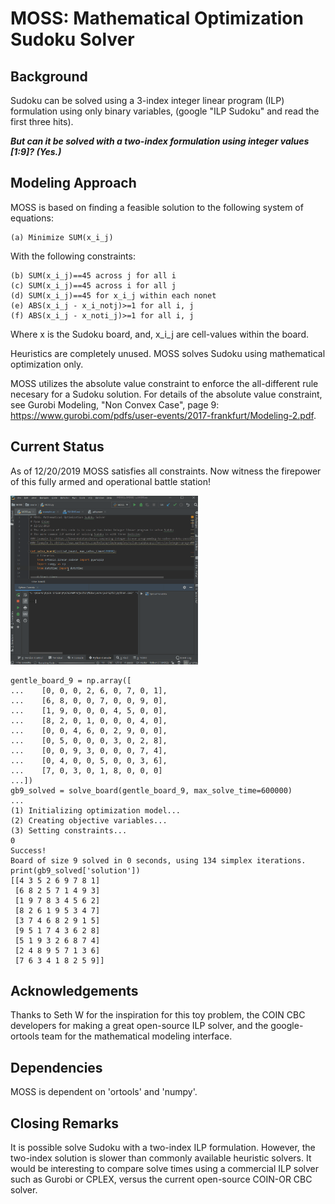 # MOSS: Mathematical Optimization Sudoku Solver

## Background
Sudoku can be solved using a 3-index integer linear program (ILP) formulation using only binary variables,
(google "ILP Sudoku" and read the first three hits). 

***But can it be solved with a two-index formulation using
integer values [1:9]? (Yes.)***


## Modeling Approach
MOSS is based on finding a feasible solution to the following system of equations:
```
(a) Minimize SUM(x_i_j)
```

With the following constraints:
```
(b) SUM(x_i_j)==45 across j for all i
(c) SUM(x_i_j)==45 across i for all j
(d) SUM(x_i_j)==45 for x_i_j within each nonet
(e) ABS(x_i_j - x_i_notj)>=1 for all i, j
(f) ABS(x_i_j - x_noti_j)>=1 for all i, j
```
Where x is the Sudoku board, and, x_i_j are cell-values within the board.

Heuristics are completely unused. MOSS solves Sudoku using mathematical optimization only.

MOSS utilizes the absolute value constraint to enforce the all-different rule necesary for a Sudoku solution.
For details of the absolute value constraint, see Gurobi Modeling, "Non Convex Case", page 9:
<https://www.gurobi.com/pdfs/user-events/2017-frankfurt/Modeling-2.pdf>.

## Current Status
As of 12/20/2019 MOSS satisfies all constraints.
Now witness the firepower of this fully armed and operational battle station!

<img src="/other/demo.gif" width="300" height="270">

``` {python}
gentle_board_9 = np.array([
...    [0, 0, 0, 2, 6, 0, 7, 0, 1],
...    [6, 8, 0, 0, 7, 0, 0, 9, 0],
...    [1, 9, 0, 0, 0, 4, 5, 0, 0],
...    [8, 2, 0, 1, 0, 0, 0, 4, 0],
...    [0, 0, 4, 6, 0, 2, 9, 0, 0],
...    [0, 5, 0, 0, 0, 3, 0, 2, 8],
...    [0, 0, 9, 3, 0, 0, 0, 7, 4],
...    [0, 4, 0, 0, 5, 0, 0, 3, 6],
...    [7, 0, 3, 0, 1, 8, 0, 0, 0]
...])
gb9_solved = solve_board(gentle_board_9, max_solve_time=600000)
...
(1) Initializing optimization model...
(2) Creating objective variables...
(3) Setting constraints...
0
Success!
Board of size 9 solved in 0 seconds, using 134 simplex iterations.
print(gb9_solved['solution'])
[[4 3 5 2 6 9 7 8 1]
 [6 8 2 5 7 1 4 9 3]
 [1 9 7 8 3 4 5 6 2]
 [8 2 6 1 9 5 3 4 7]
 [3 7 4 6 8 2 9 1 5]
 [9 5 1 7 4 3 6 2 8]
 [5 1 9 3 2 6 8 7 4]
 [2 4 8 9 5 7 1 3 6]
 [7 6 3 4 1 8 2 5 9]]
```

## Acknowledgements
Thanks to Seth W for the inspiration for this toy problem, the COIN CBC developers for making a great open-source
ILP solver, and the google-ortools team for the mathematical modeling interface.

## Dependencies
MOSS is dependent on 'ortools' and 'numpy'.

## Closing Remarks
It is possible solve Sudoku with a two-index ILP formulation. However, the two-index solution
is slower than commonly available heuristic solvers. It would be interesting to compare solve
times using a commercial ILP solver such as Gurobi or CPLEX, versus the current open-source 
COIN-OR CBC solver.